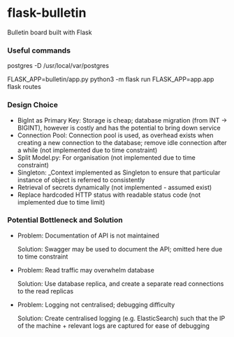 # flask-bulletin
Bulletin board built with Flask


### Useful commands

postgres -D /usr/local/var/postgres

FLASK_APP=bulletin/app.py python3 -m flask run
FLASK_APP=app.app flask routes

### Design Choice
- BigInt as Primary Key: Storage is cheap; database migration (from INT -> BIGINT), however is costly and has the potential to bring down service
- Connection Pool: Connection pool is used, as overhead exists when creating a new connection to the database; remove idle connection after a while (not implemented due to time constraint)
- Split Model.py: For organisation (not implemented due to time constraint)
- Singleton: _Context implemented as Singleton to ensure that particular instance of object is referred to consistently
- Retrieval of secrets dynamically (not implemented - assumed exist)
- Replace hardcoded HTTP status with readable status code (not implemented due to time limit)

### Potential Bottleneck and Solution
- Problem: Documentation of API is not maintained

  Solution: Swagger may be used to document the API; omitted here due to time constraint

- Problem: Read traffic may overwhelm database
  
  Solution: Use database replica, and create a separate read connections to the read replicas

- Problem: Logging not centralised; debugging difficulty

  Solution: Create centralised logging (e.g. ElasticSearch) such that the IP of the machine + relevant logs are captured for ease of debugging

  